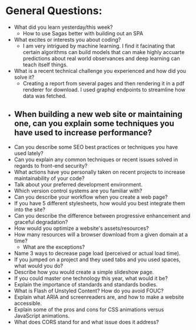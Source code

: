 # General Questions:

* What did you learn yesterday/this week?
    - How to use Sagas better with building out an SPA
* What excites or interests you about coding?
    - I am very intrigued by machine learning. I find it facinating that certain algorithms can build models that can make highly accuarte predictions about real world observances and deep learning can teach itself things.
* What is a recent technical challenge you experienced and how did you solve it?
    - Creating a report from several pages and then rendering it in a pdf renderer for download. I used graphql endpoints to streamline how data was fetched.
* When building a new web site or maintaining one, can you explain some techniques you have used to increase performance?
    -
* Can you describe some SEO best practices or techniques you have used lately?
* Can you explain any common techniques or recent issues solved in regards to front-end security?
* What actions have you personally taken on recent projects to increase maintainability of your code?
* Talk about your preferred development environment.
* Which version control systems are you familiar with?
* Can you describe your workflow when you create a web page?
* If you have 5 different stylesheets, how would you best integrate them into the site?
* Can you describe the difference between progressive enhancement and graceful degradation?
* How would you optimize a website's assets/resources?
* How many resources will a browser download from a given domain at a time?
  * What are the exceptions?
* Name 3 ways to decrease page load (perceived or actual load time).
* If you jumped on a project and they used tabs and you used spaces, what would you do?
* Describe how you would create a simple slideshow page.
* If you could master one technology this year, what would it be?
* Explain the importance of standards and standards bodies.
* What is Flash of Unstyled Content? How do you avoid FOUC?
* Explain what ARIA and screenreaders are, and how to make a website accessible.
* Explain some of the pros and cons for CSS animations versus JavaScript animations.
* What does CORS stand for and what issue does it address?
